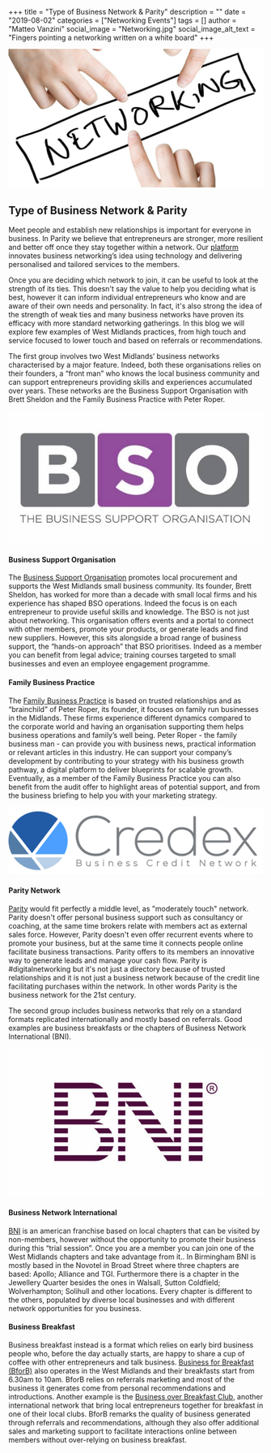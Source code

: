 +++
title = "Type of Business Network & Parity"
description = ""
date = "2019-08-02"
categories = ["Networking Events"]
tags = []
author = "Matteo Vanzini"
social_image = "Networking.jpg"
social_image_alt_text = "Fingers pointing a networking written on a white board"
+++

![Fingers pointing a networking written on a white board](Networking.jpg)

## Type of Business Network & Parity


Meet people and establish new relationships is important for everyone in business. In Parity we believe that entrepreneurs are stronger, more resilient and better off once they stay together within a network. Our [platform](/about-us) innovates business networking’s idea using technology and delivering personalised and tailored services to the members.

Once you are deciding which network to join, it can be useful to look at the strength of its ties. This doesn't say the value to help you deciding what is best, however it can inform individual entrepreneurs who know and are aware of their own needs and personality. In fact, it's also strong the idea of the strength of weak ties and many business networks have proven its efficacy with more standard networking gatherings. In this blog we will explore few examples of West Midlands practices, from high touch and service focused to lower touch and based on referrals or recommendations.

The first group involves two West Midlands’ business networks characterised by a major feature. Indeed, both these organisations relies on their founders, a “front man” who knows the local business community and can support entrepreneurs providing skills and experiences accumulated over years. These networks are the Business Support Organisation with Brett Sheldon and the Family Business Practice with Peter Roper.

![Business Support Organisation](BSO-Logo.jpg)

#### Business Support Organisation

The [Business Support Organisation](https://www.thebso.co.uk/) promotes local procurement and supports the West Midlands small business community. Its founder, Brett Sheldon, has worked for more than a decade with small local firms and his experience has shaped BSO operations. Indeed the focus is on each entrepreneur to provide useful skills and knowledge. The BSO is not just about networking. This organisation offers events and a portal to connect with other members, promote your products, or generate leads and find new suppliers. However, this sits alongside a broad range of business support, the “hands-on approach” that BSO prioritises. Indeed as a member you can benefit from legal advice; training courses targeted to small businesses and even an employee engagement programme.

#### Family Business Practice

The [Family Business Practice](https://www.familybusinesspractice.com/) is based on trusted relationships and as “brainchild” of Peter Roper, its founder, it focuses on family run businesses in the Midlands. These firms experience different dynamics compared to the corporate world and having an organisation supporting them helps business operations and family’s well being. Peter Roper - the family business man - can provide you with business news, practical information or relevant articles in this industry. He can support your company’s development by contributing to your strategy with his business growth pathway, a digital platform to deliver blueprints for scalable growth. Eventually, as a member of the Family Business Practice you can also benefit from the audit offer to highlight areas of potential support, and from the business briefing to help you with your marketing strategy.

![Parity](Credex-Logo.png)

#### Parity Network

[Parity](/how-it-works) would fit perfectly a middle level, as "moderately touch" network. Parity doesn't offer personal business support such as consultancy or coaching, at the same time brokers relate with members act as external sales force. However, Parity doesn't even offer recurrent events where to promote your business, but at the same time it connects people online facilitate business transactions. Parity offers to its members an innovative way to generate leads and manage your cash flow. Parity is \#digitalnetworking but it's not just a directory because of trusted relationships and it is not just a business network because of the credit line facilitating purchases within the network. In other words Parity is the business network for the 21st century.

The second group includes business networks that rely on a standard formats replicated internationally and mostly based on referrals. Good examples are business breakfasts or the chapters of Business Network International (BNI).

![Business Network International](BNI-Logo.jpg)

#### Business Network International

[BNI](https://bni.co.uk/en-GB/index) is an american franchise based on local chapters that can be visited by non-members, however without the opportunity to promote their business during this “trial session”. Once you are a member you can join one of the West Midlands chapters and take advantage from it.. In Birmingham BNI is mostly based in the Novotel in Broad Street where three chapters are based: Apollo; Alliance and TGI. Furthermore there is a chapter in the Jewellery Quarter besides the ones in Walsall, Sutton Coldfield; Wolverhampton; Solihull and other locations. Every chapter is different to the others, populated by diverse local businesses and with different network opportunities for you business.

#### Business Breakfast

Business breakfast instead is a format which relies on early bird business people who, before the day actually starts, are happy to share a cup of coffee with other entrepreneurs and talk business. [Business for Breakfast (BforB)](https://www.bforb.co.uk/find-your-nearest-group-2/) also operates in the West Midlands and their breakfasts start from 6.30am to 10am. BforB relies on referrals marketing and most of the business it generates come from personal recommendations and introductions. Another example is the [Business over Breakfast Club](https://www.bobclubs.com/), another international network that bring local entrepreneurs together for breakfast in one of their local clubs. BforB remarks the quality of business generated through referrals and recommendations, although they also offer additional sales and marketing support to facilitate interactions online between members without over-relying on business breakfast.
